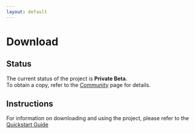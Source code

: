 ```yaml
---
layout: default
---
```


# Download


## Status

The current status of the project is **Private Beta**.  
To obtain a copy, refer to the [Community](/community.html) page for details.

## Instructions

For information on downloading and using the project, please refer to the [Quickstart Guide](/docs/users/quickstart.html)

